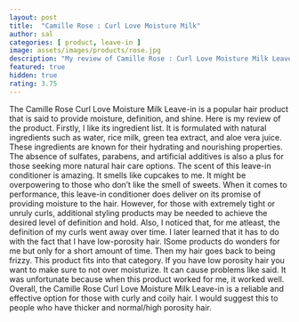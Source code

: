 ```yaml
---
layout: post
title:  "Camille Rose : Curl Love Moisture Milk"
author: sal
categories: [ product, leave-in ]
image: assets/images/products/rose.jpg
description: "My review of Camille Rose : Curl Love Moisture Milk Leave in "
featured: true
hidden: true
rating: 3.75
---
```

The Camille Rose Curl Love Moisture Milk Leave-in is a popular hair product that is said to provide moisture, definition, and shine. Here is my review of the product.
Firstly, I like its ingredient list. It is formulated with natural ingredients such as water, rice milk, green tea extract, and aloe vera juice. These ingredients are known for their hydrating and nourishing properties. The absence of sulfates, parabens, and artificial additives is also a plus for those seeking more natural hair care options.
The scent of this leave-in conditioner is amazing. It smells like cupcakes to me. It might be overpowering to those who don’t like the smell of sweets.
When it comes to performance, this leave-in conditioner does deliver on its promise of providing moisture to the hair. However, for those with extremely tight or unruly curls, additional styling products may be needed to achieve the desired level of definition and hold.
Also, I noticed that, for me atleast, the definition of my curls went away over time. I later learned that it has to do with the fact that I have low-porosity hair. ISome products do wonders for me but only for a short amount of time. Then my hair goes back to being frizzy. This product fits into that category. If you have low porosity hair you want to make sure to not over moisturize.  It can cause problems like said. It was unfortunate because when this product worked for me, it worked well.
Overall, the Camille Rose Curl Love Moisture Milk Leave-in is a reliable and effective option for those with curly and coily hair. I would suggest this to people who have thicker and normal/high porosity hair.
